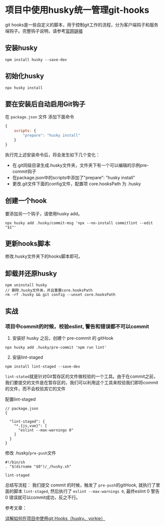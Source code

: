 # 项目中使用husky统一管理git-hooks

git hooks是一些自定义的脚本，用于控制git工作的流程，分为客户端钩子和服务端钩子。完整钩子说明，请参考[官网链接](https://git-scm.com/docs/githooks)

## 安装husky

```
npm install husky --save-dev
```

## 初始化husky

```
npx husky install
```

## 要在安装后自动启用Git钩子

在 `package.json` 文件 添加下面命令

```js
{
    scripts: {
        "prepare": "husky install"
    }
}
```

执行完上述安装命令后，将会发生如下几个变化：

- 在.git同级目录生成.husky文件夹，文件夹下有一个可以编辑的示例pre-commit钩子
- 在package.json中的scripts中添加了"prepare": "husky install"
- 更改.git文件下面的config文件，配置项 core.hooksPath 为 .husky

## 创建一个hook

要添加另一个钩子，请使用husky add。

```
npx husky add .husky/commit-msg 'npx --no-install commitlint --edit "$1"'
```

## 更新hooks脚本

修改.husky文件夹下的hooks脚本即可。

## 卸载并还原husky

```
npm uninstall husky
// 删除.husky文件夹，并且重置core.hooksPath
rm -rf .husky && git config --unset core.hooksPath
```

## 实战

### 项目中commit的时候，校验eslint, 警告和错误都不可以commit

1. 安装好 husky 之后，创建个 pre-commit 的 gitHook

```
npx husky add .husky/pre-commit 'npm run lint'
```

2. 安装lint-staged

```
npm install lint-staged --save-dev
```

`lint-stated`就是针对Git暂存区的文件做校验的一个工具。由于在commit之前，我们要提交的文件是在暂存区的，我们可以利用这个工具来校验我们即将commit的文件，而不会校验其它的文件

配置lint-staged
```
// package.json
{
 
  "lint-staged": {
    "*.{js,vue}": [
      "eslint --max-warnings 0"
    ]
  }
}
```

修改 .husky/`pre-push`文件

```
#!/bin/sh
. "$(dirname "$0")/_/husky.sh"

lint-staged
```

总结写流程： 我们提交 commit 的时候，触发了 `pre-push`的gitHook, 就执行了里面的脚本 `lint-staged`, 然后执行了 `eslint --max-warnings 0`, 最终eslint 0 警告 0 错误就可以commit成功，反之不行。

参考文章：

[详解如何在项目中使用git Hooks（husky、yorkie）](https://juejin.cn/post/6974301879731748900)
